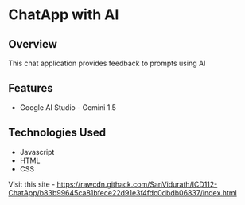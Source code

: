 # ChatApp with AI

## Overview
This chat application provides feedback to prompts using AI

## Features
* Google AI Studio - Gemini 1.5

## Technologies Used
* Javascript
* HTML
* CSS

Visit this site - https://rawcdn.githack.com/SanVidurath/ICD112-ChatApp/b83b99645ca81bfece22d91e3f4fdc0dbdb06837/index.html
